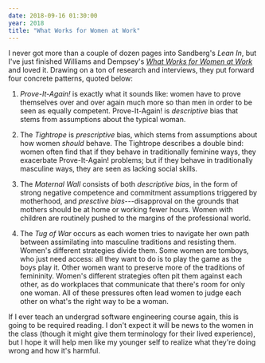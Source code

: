 ```yaml
---
date: 2018-09-16 01:30:00
year: 2018
title: "What Works for Women at Work"
---
```


I never got more than a couple of dozen pages into Sandberg's *Lean In*,
but I've just finished Williams and Dempsey's
*[What Works for Women at Work](https://isbndb.com/book/9781479872664)*
and loved it.
Drawing on a ton of research and interviews,
they put forward four concrete patterns,
quoted below:

1.  *Prove-It-Again!* is exactly what it sounds like:
    women have to prove themselves over and over again much more so than men
    in order to be seen as equally competent.
    Prove-It-Again! is  *descriptive* bias that stems from assumptions about the typical woman.

2.  The *Tightrope* is *prescriptive* bias, which stems from assumptions about how women *should* behave.
    The Tightrope describes a double bind:
    women often find that if they behave in traditionally feminine ways,
    they exacerbate Prove-It-Again! problems;
    but if they behave in traditionally masculine ways,
    they are seen as lacking social skills.

3.  The *Maternal Wall* consists of both *descriptive bias*,
    in the form of strong negative competence and commitment assumptions triggered by motherhood,
    and *presctive bias*---disapproval on the grounds that mothers should be at home or working fewer hours.
    Women with children are routinely pushed to the margins of the professional world.

4.  The *Tug of War* occurs as each women tries to navigate her own path between assimilating into masculine traditions and resisting them.
    Women's different strategies divide them.
    Some women are tomboys, who just need access:
    all they want to do is to play the game as the boys play it.
    Other women want to preserve more of the traditions of femininity.
    Women's different strategies often pit them against each other,
    as do workplaces that communicate that there's room for only one woman.
    All of these pressures often lead women to judge each other on what's the right way to be a woman.

If I ever teach an undergrad software engineering course again,
this is going to be required reading.
I don't expect it will be news to the women in the class
(though it might give them terminology for their lived experience),
but I hope it will help men like my younger self to realize what they're doing wrong
and how it's harmful.
